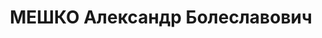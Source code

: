 ---
title: МЕШКО Александр Болеславович
description: 'Род. в 1910, г. Свердловск, русский. Проживал: г. Свердловск. Директор
  швейной мастерской № 2.

  Арестован 05.09.1937. Приговор: 14.01.1938 – ВМН. Расстрелян 15.01.1938'
---
